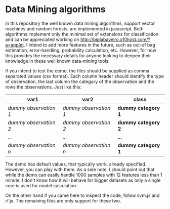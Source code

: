 # Data Mining algorithms
In this repository the well known data mining algorithms, support vector machines and random forests, are implemented in javascript. 
Both algorithms implement only the minimal set of extensions for classification and can be appreciated working on http://biplabaveiro.x10host.com/?a=applet. I intend to add more features in the future, such as out-of bag estimation, error-handling, probability calculation, etc. However, for now this provides the necessary details for anyone looking to deepen their knowledge in these well known data-mining tools.

If you intend to test the demo, the files should be supplied as comma separated values (csv format). Each column header should identify the type of observation, the last column the category of the observation and the rows the observations. Just like this: 

var1 | var2 | class
--- | --- | ---
*dummy observation 1* | *dummy observation 1* | **dummy category 1**
*dummy observation 2* | *dummy observation 2* | **dummy category 2**
*...* | *...* | **...**
*dummy observation n* | *dummy observation n* | **dummy category 1**

The demo has default values, that typically work, already specified. However, you can play with them. As a side note, I should point out that while the demo can easily handle 1000 samples with 12 features less than 1 minute, I don't know how it will behave for bigger datasets as only a single core is used for model calculation.

On the other hand if you came here to inspect the code, follow svm.js and rf.js. The remaining files are only support for these two.



